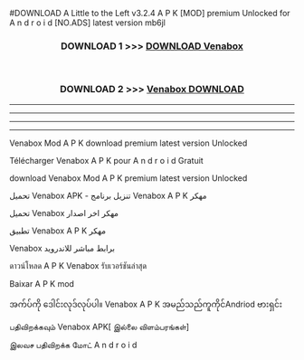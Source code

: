 #DOWNLOAD A Little to the Left v3.2.4 A P K [MOD] premium Unlocked for A n d r o i d [NO.ADS] latest version mb6jl 



<div align="center">

<h3>DOWNLOAD 1 >>> <a href="https://downloadmod1.web.app/?judul=Venabox ">DOWNLOAD Venabox </a></h3><br>

<h3>DOWNLOAD 2 >>> <a href="https://downloadmod1.web.app/?judul=Venabox ">Venabox  DOWNLOAD </a></h3>

</div>


----------------------------------------------------------

----------------------------------------------------------

----------------------------------------------------------

----------------------------------------------------------


Venabox  Mod A P K download premium latest version Unlocked

Télécharger Venabox  A P K pour A n d r o i d Gratuit

download Venabox  Mod A P K premium latest version Unlocked

تحميل Venabox  APK - تنزيل برنامج Venabox  A P K مهكر

تحميل Venabox  مهكر اخر اصدار

تطبيق Venabox  A P K مهكر

Venabox  برابط مباشر للاندرويد

ดาวน์โหลด A P K Venabox  รับเวอร์ชันล่าสุด

Baixar A P K mod

အက်ပ်ကို ဒေါင်းလုဒ်လုပ်ပါ။ Venabox  A P K အမည်သည်ကူကိုင်Andriod ဗားရှင်း

பதிவிறக்கவும் Venabox  APK[ இல்லை விளம்பரங்கள்] 
 
இலவச பதிவிறக்க மோட் A n d r o i d




